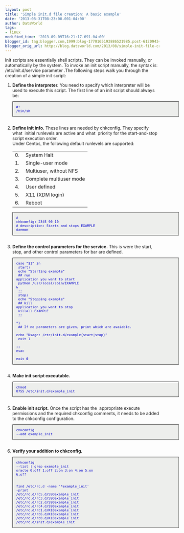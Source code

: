 ```yaml
---
layout: post
title: 'Simple init.d file creation: A basic example'
date: '2013-08-31T08:23:00.001-04:00'
author: DatsWorld
tags:
- linux
modified_time: '2013-09-09T16:21:17.691-04:00'
blogger_id: tag:blogger.com,1999:blog-1770165193886521985.post-6120943402920544446
blogger_orig_url: http://blog.datsworld.com/2013/08/simple-init-file-creation.html
---
```


Init scripts are essentially shell scripts. They can be invoked manually, or automatically by the system. To invoke an init script manually, the syntax is:  /etc/init.d/service parameter .The following steps&nbsp;walk you through the creation of a simple init script:  <br /><ol><li><b>Define the interpreter.</b>&nbsp;You need to specify which interpreter will be used to execute this script. The first line of an init script should always be:<br /><pre style="background-color: #edeeec; border: 1px solid black; color: mediumblue; font-size: 11px; overflow: auto; padding: 1em; width: 520px;">#! /bin/sh</pre></li><br /><li><b>Define init info.</b>&nbsp;These lines are needed by chkconfig. They specify what &nbsp;initial runlevels are active and what &nbsp;priority for the start-and-stop script execution order. <br />Under Centos, the following default runlevels are supported: <br /><table align="center" border="0" cellpadding="0" cellspacing="1" style="width: 250px;"><tbody><tr><td>0.&nbsp; </td><td>System Halt</td></tr><tr><td>1.&nbsp;</td><td>Single-user mode</td></tr><tr><td>2.&nbsp;</td><td>Multiuser, without NFS</td></tr><tr><td>3.&nbsp;</td><td>Complete multiuser mode</td></tr><tr><td>4.&nbsp;</td><td>User defined</td></tr><tr><td>5.&nbsp;</td><td>X11 (XDM login)</td></tr><tr><td>6.&nbsp;</td><td>Reboot</td></tr></tbody> </table><pre style="background-color: #edeeec; border: 1px solid black; color: mediumblue; font-size: 11px; overflow: auto; padding: 1em; width: 520px;"># chkconfig: 2345 90 10<br /># description: Starts and stops EXAMPLE daemon&nbsp;</pre></li><br /><li><b>Define the control parameters for the service.</b>&nbsp;This is were the start, stop, and other control parameters for bar are defined.<br /><pre style="background-color: #edeeec; border: 1px solid black; color: mediumblue; font-size: 11px; overflow: auto; padding: 1em; width: 520px;">  case "$1" in<br />  start)<br />    echo "Starting example"<br />    ## run application you want to start<br />    python /usr/local/sbin/EXAMPLE &amp;<br />    ;;<br />  stop)<br />    echo "Stopping example"<br />    ## kill application you want to stop<br />    killall EXAMPLE<br />    ;;<br />  *)<br />    ## If no parameters are given, print which are avaiable.<br />    echo "Usage: /etc/init.d/example{start|stop}"<br />    exit 1<br />    ;;<br />esac<br /> <br />exit 0</pre></li><br /><li><b>Make init script executable.</b><br /><pre style="background-color: #edeeec; border: 1px solid black; color: mediumblue; font-size: 11px; overflow: auto; padding: 1em; width: 520px;">chmod 0755 /etc/init.d/example_init</pre></li><br /><li><b>Enable init script.</b>&nbsp;Once the script has the &nbsp;appropriate execute permissions and the required chkconfig comments, it needs to be added to the chkconfig configuration.<br /><pre style="background-color: #edeeec; border: 1px solid black; color: mediumblue; font-size: 11px; overflow: auto; padding: 1em; width: 520px;">chkconfig --add example_init</pre></li><br /><li><b>Verify your addition to chkconfig.</b><br /> <pre style="background-color: #edeeec; border: 1px solid black; color: mediumblue; font-size: 11px; overflow: auto; padding: 1em; width: 520px;">chkconfig --list | grep example_init<br />oracle        0:off     1:off   2:on   3:on   4:on   5:on  6:off<br /><br /><br />find /etc/rc.d -name '*example_init' -print<br />/etc/rc.d/rc5.d/S90example_init<br />/etc/rc.d/rc3.d/S90example_init<br />/etc/rc.d/rc2.d/S90example_init<br />/etc/rc.d/rc4.d/S90example_init<br />/etc/rc.d/rc1.d/K10example_init<br />/etc/rc.d/rc6.d/K10example_init<br />/etc/rc.d/rc0.d/K10example_init<br />/etc/rc.d/init.d/example_init<br /></pre></li></ol><marquee scrolldelay="250" behavior="alternate"><article><p></p></article></marquee>